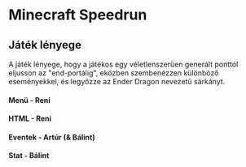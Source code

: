 # Minecraft Speedrun

## Játék lényege
 A játék lényege, hogy a játékos egy véletlenszerűen generált ponttól eljusson az "end-portálig", eközben szembenézzen különböző eseményekkel, és legyőzze az Ender Dragon nevezetű sárkányt.

 #### Menü - Reni
 #### HTML - Reni 
 #### Eventek - Artúr (& Bálint)
 #### Stat - Bálint
 
 
